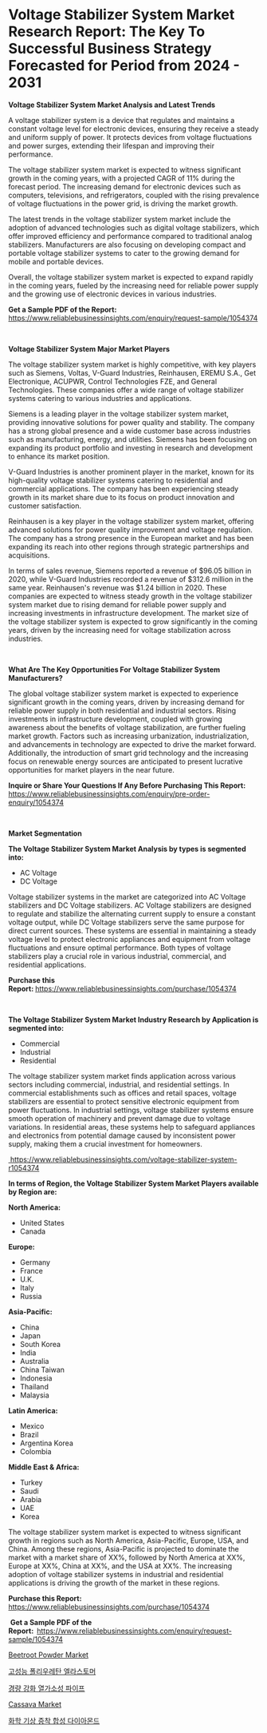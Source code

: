 <p><h1>Voltage Stabilizer System Market Research Report: The Key To Successful Business Strategy Forecasted for Period from 2024 - 2031</h1></p><p><strong>Voltage Stabilizer System Market Analysis and Latest Trends</strong></p>
<p><p>A voltage stabilizer system is a device that regulates and maintains a constant voltage level for electronic devices, ensuring they receive a steady and uniform supply of power. It protects devices from voltage fluctuations and power surges, extending their lifespan and improving their performance.</p><p>The voltage stabilizer system market is expected to witness significant growth in the coming years, with a projected CAGR of 11% during the forecast period. The increasing demand for electronic devices such as computers, televisions, and refrigerators, coupled with the rising prevalence of voltage fluctuations in the power grid, is driving the market growth.</p><p>The latest trends in the voltage stabilizer system market include the adoption of advanced technologies such as digital voltage stabilizers, which offer improved efficiency and performance compared to traditional analog stabilizers. Manufacturers are also focusing on developing compact and portable voltage stabilizer systems to cater to the growing demand for mobile and portable devices.</p><p>Overall, the voltage stabilizer system market is expected to expand rapidly in the coming years, fueled by the increasing need for reliable power supply and the growing use of electronic devices in various industries.</p></p>
<p><strong>Get a Sample PDF of the Report:&nbsp;</strong> <a href="https://www.reliablebusinessinsights.com/enquiry/request-sample/1054374">https://www.reliablebusinessinsights.com/enquiry/request-sample/1054374</a></p>
<p>&nbsp;</p>
<p><strong>Voltage Stabilizer System Major Market Players</strong></p>
<p><p>The voltage stabilizer system market is highly competitive, with key players such as Siemens, Voltas, V-Guard Industries, Reinhausen, EREMU S.A., Get Electronique, ACUPWR, Control Technologies FZE, and General Technologies. These companies offer a wide range of voltage stabilizer systems catering to various industries and applications.</p><p>Siemens is a leading player in the voltage stabilizer system market, providing innovative solutions for power quality and stability. The company has a strong global presence and a wide customer base across industries such as manufacturing, energy, and utilities. Siemens has been focusing on expanding its product portfolio and investing in research and development to enhance its market position.</p><p>V-Guard Industries is another prominent player in the market, known for its high-quality voltage stabilizer systems catering to residential and commercial applications. The company has been experiencing steady growth in its market share due to its focus on product innovation and customer satisfaction.</p><p>Reinhausen is a key player in the voltage stabilizer system market, offering advanced solutions for power quality improvement and voltage regulation. The company has a strong presence in the European market and has been expanding its reach into other regions through strategic partnerships and acquisitions.</p><p>In terms of sales revenue, Siemens reported a revenue of $96.05 billion in 2020, while V-Guard Industries recorded a revenue of $312.6 million in the same year. Reinhausen's revenue was $1.24 billion in 2020. These companies are expected to witness steady growth in the voltage stabilizer system market due to rising demand for reliable power supply and increasing investments in infrastructure development. The market size of the voltage stabilizer system is expected to grow significantly in the coming years, driven by the increasing need for voltage stabilization across industries.</p></p>
<p>&nbsp;</p>
<p><strong>What Are The Key Opportunities For Voltage Stabilizer System Manufacturers?</strong></p>
<p><p>The global voltage stabilizer system market is expected to experience significant growth in the coming years, driven by increasing demand for reliable power supply in both residential and industrial sectors. Rising investments in infrastructure development, coupled with growing awareness about the benefits of voltage stabilization, are further fueling market growth. Factors such as increasing urbanization, industrialization, and advancements in technology are expected to drive the market forward. Additionally, the introduction of smart grid technology and the increasing focus on renewable energy sources are anticipated to present lucrative opportunities for market players in the near future.</p></p>
<p><strong>Inquire or Share Your Questions If Any Before Purchasing This Report:</strong> <a href="https://www.reliablebusinessinsights.com/enquiry/pre-order-enquiry/1054374">https://www.reliablebusinessinsights.com/enquiry/pre-order-enquiry/1054374</a></p>
<p>&nbsp;</p>
<p><strong>Market Segmentation</strong></p>
<p><strong>The Voltage Stabilizer System Market Analysis by types is segmented into:</strong></p>
<p><ul><li>AC Voltage</li><li>DC Voltage</li></ul></p>
<p><p>Voltage stabilizer systems in the market are categorized into AC Voltage stabilizers and DC Voltage stabilizers. AC Voltage stabilizers are designed to regulate and stabilize the alternating current supply to ensure a constant voltage output, while DC Voltage stabilizers serve the same purpose for direct current sources. These systems are essential in maintaining a steady voltage level to protect electronic appliances and equipment from voltage fluctuations and ensure optimal performance. Both types of voltage stabilizers play a crucial role in various industrial, commercial, and residential applications.</p></p>
<p><strong>Purchase this Report:&nbsp;</strong><a href="https://www.reliablebusinessinsights.com/purchase/1054374">https://www.reliablebusinessinsights.com/purchase/1054374</a></p>
<p>&nbsp;</p>
<p><strong>The Voltage Stabilizer System Market Industry Research by Application is segmented into:</strong></p>
<p><ul><li>Commercial</li><li>Industrial</li><li>Residential</li></ul></p>
<p><p>The voltage stabilizer system market finds application across various sectors including commercial, industrial, and residential settings. In commercial establishments such as offices and retail spaces, voltage stabilizers are essential to protect sensitive electronic equipment from power fluctuations. In industrial settings, voltage stabilizer systems ensure smooth operation of machinery and prevent damage due to voltage variations. In residential areas, these systems help to safeguard appliances and electronics from potential damage caused by inconsistent power supply, making them a crucial investment for homeowners.</p></p>
<p><a href="https://www.reliablebusinessinsights.com/voltage-stabilizer-system-r1054374">&nbsp;https://www.reliablebusinessinsights.com/voltage-stabilizer-system-r1054374</a></p>
<p><strong>In terms of Region, the Voltage Stabilizer System Market Players available by Region are:</strong></p>
<p>
    <p> <strong> North America: </strong>
        <ul>
            <li>United States</li>
            <li>Canada</li>
        </ul>
        </p> 
    <p> <strong> Europe: </strong>
        <ul>
            <li>Germany</li>
            <li>France</li>
            <li>U.K.</li>
            <li>Italy</li>
            <li>Russia</li>
        </ul>
        </p> 
    <p> <strong> Asia-Pacific: </strong>
        <ul>
            <li>China</li>
            <li>Japan</li>
            <li>South Korea</li>
            <li>India</li>
            <li>Australia</li>
            <li>China Taiwan</li>
            <li>Indonesia</li>
            <li>Thailand</li>
            <li>Malaysia</li>
        </ul>
        </p> 
    <p> <strong> Latin America: </strong>
        <ul>
            <li>Mexico</li>
            <li>Brazil</li>
            <li>Argentina Korea</li>
            <li>Colombia</li>
        </ul>
        </p> 
    <p> <strong> Middle East & Africa: </strong>
        <ul>
            <li>Turkey</li>
            <li>Saudi</li>
            <li>Arabia</li>
            <li>UAE</li>
            <li>Korea</li>
        </ul>
    </p>
    </p>
<p><p>The voltage stabilizer system market is expected to witness significant growth in regions such as North America, Asia-Pacific, Europe, USA, and China. Among these regions, Asia-Pacific is projected to dominate the market with a market share of XX%, followed by North America at XX%, Europe at XX%, China at XX%, and the USA at XX%. The increasing adoption of voltage stabilizer systems in industrial and residential applications is driving the growth of the market in these regions.</p></p>
<p><strong>Purchase this Report: </strong><a href="https://www.reliablebusinessinsights.com/purchase/1054374">https://www.reliablebusinessinsights.com/purchase/1054374</a></p>
<p>&nbsp;<strong>Get a Sample PDF of the Report:&nbsp;&nbsp;</strong><a href="https://www.reliablebusinessinsights.com/enquiry/request-sample/1054374">https://www.reliablebusinessinsights.com/enquiry/request-sample/1054374</a></p>
<p><strong></strong></p>
<p><p><a href="https://github.com/kathiaseamanalvaradovlprc2h/Market-Research-Report-List-3/blob/main/beetroot-powder-market.md">Beetroot Powder Market</a></p><p><a href="https://github.com/camron674/Market-Research-Report-List-1/blob/main/3112424163091.md">고성능 폴리우레탄 엘라스토머</a></p><p><a href="https://github.com/ROBERTS65DAVID/Market-Research-Report-List-1/blob/main/2616032163092.md">경량 강화 열가소성 파이프</a></p><p><a href="https://github.com/wusalecollins540tpqoz/Market-Research-Report-List-3/blob/main/cassava-market.md">Cassava Market</a></p><p><a href="https://medium.com/@allisonkreiger/%ED%99%94%ED%95%99%EC%A6%9D%EC%B0%A9-%ED%95%A9%EC%84%B1-%EB%8B%A4%EC%9D%B4%EC%95%84%EB%AA%AC%EB%93%9C-%EC%82%B0%EC%97%85%EC%97%90-%EB%8C%80%ED%95%9C-%ED%86%B5%EC%B0%B0-2031%EB%85%84%EA%B9%8C%EC%A7%80%EC%9D%98-%EC%8B%9C%EC%9E%A5-%EC%9E%AC%EC%A0%95-%EC%83%81%ED%99%A9-%EC%8B%9C%EC%9E%A5-%EA%B7%9C%EB%AA%A8-%EB%B0%8F-%EC%88%98%EC%9D%B5-%EB%B6%84%EC%84%9D-f72716f3fa0e">화학 기상 증착 합성 다이아몬드</a></p></p>